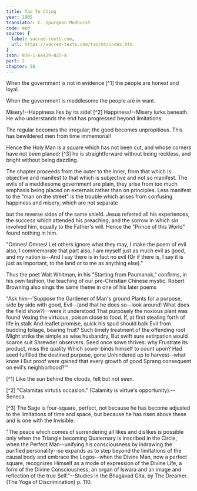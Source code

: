 ```yaml
---
title: Tao Te Ching
year: 1905
translator: C. Spurgeon Medhurst
code: med
source: {
  label: sacred-texts.com,
  url: https://sacred-texts.com/tao/mt/index.htm
}
isbn: 978-1-64429-025-4
part: 2
chapter: 58
---
```

When the government is not in evidence [^1] the people are honest and loyal.

When the government is meddlesome the people are in want.

Misery!--Happiness lies by its side! [^2] Happiness!--Misery lurks beneath. He who understands the end has progressed beyond limitations.

The regular becomes the irregular; the good becomes unpropitious. This has bewildered men from time immemorial!

Hence the Holy Man is a square which has not been cut, and whose corners have not been planed; [^3] he is straightforward without being reckless, and bright without being dazzling.

The chapter proceeds from the outer to the inner, from that which is objective and manifest to that which is subjective and not so manifest. The evils of a meddlesome government are plain, they arise from too much emphasis being placed on externals rather than on principles. Less manifest to the "man on the street" is the trouble which arises from confusing happiness and misery, which are not separate

but the reverse sides of the same shield. Jesus referred all his experiences, the success which attended his preaching, and the sorrow in which sin involved him, equally to the Father's will. Hence the "Prince of this World" found nothing in him.

"Omnes! Omnes! Let others ignore what they may,
I make the poem of evil also, I commemorate that part also,
I am myself just as much evil as good, and my nation is--And I say there is in fact no evil
(Or if there is, I say it is just as important, to the land or to me as anything else)."

Thus the poet Walt Whitman, in his "Starting from Paumanok," confirms, in his own fashion, the teaching of our pre-Christian Chinese mystic. Robert Browning also sings the same theme in one of his later poems

"Ask him--'Suppose the Gardener of Man's ground
Plants for a purpose, side by side with good,
Evil--(and that he does so--look around!
What does the field show?)--were it understood
That purposely the noxious plant was found
Vexing the virtuous, poison close to food.
If, at first stealing forth of life in stalk
And leaflet promise, quick his spud should balk
Evil from budding foliage, bearing fruit?
Such timely treatment of the offending root
Might strike the simple as wise husbandry,
But swift sure extirpation would scarce suit
Shrewder observers. Seed once sown thrives: why
Frustrate its product, miss the quality
Which sower binds himself to count upon?
Had seed fulfilled the destined purpose, gone
Unhindered up to harvest--what know I
But proof were gained that every growth of good
Sprang consequent on evil's neighborhood?'"



[^1] Like the sun behind the clouds, felt but not seen.

[^2] "Calamitas virtutis occasion." (Calamity is virtue's opportunity).--Seneca.

[^3] The Sage is four-square, perfect, not because he has become adjusted to the limitations of time and space, but because he has risen above these and is one with the Invisible.

"The peace which comes of surrendering all likes and dislikes is possible only when the Triangle becoming Quaternary is inscribed in the Circle, when the Perfect Man--unifying his consciousness by indrawing the purified personality--so expands as to step beyond the limitations of the causal body and embrace the Logos--when the Divine Man, now a perfect square, recognizes Himself as a mode of expression of the Divine Life, a form of the Divine Consciousness, an organ of Iswara and an image and reflection of the true Self."--Studies in the Bhagavad Gita, by The Dreamer. (The Yoga of Discrimination) p. 110.